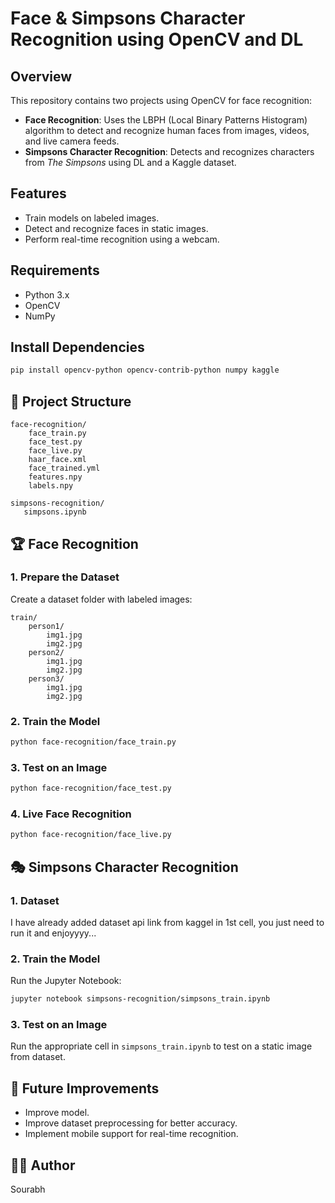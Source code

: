 # Face & Simpsons Character Recognition using OpenCV and DL

## Overview
This repository contains two projects using OpenCV for face recognition:

- **Face Recognition**: Uses the LBPH (Local Binary Patterns Histogram) algorithm to detect and recognize human faces from images, videos, and live camera feeds.
- **Simpsons Character Recognition**: Detects and recognizes characters from *The Simpsons* using DL and a Kaggle dataset.

## Features
- Train models on labeled images.
- Detect and recognize faces in static images.
- Perform real-time recognition using a webcam.

## Requirements
- Python 3.x
- OpenCV
- NumPy

## Install Dependencies
```bash
pip install opencv-python opencv-contrib-python numpy kaggle
```

## 📂 Project Structure
```
face-recognition/
    face_train.py
    face_test.py
    face_live.py
    haar_face.xml
    face_trained.yml
    features.npy
    labels.npy

simpsons-recognition/
   simpsons.ipynb
```

## 🏆 Face Recognition
### 1. Prepare the Dataset
Create a dataset folder with labeled images:
```
train/
    person1/
        img1.jpg
        img2.jpg
    person2/
        img1.jpg
        img2.jpg
    person3/
        img1.jpg
        img2.jpg
```

### 2. Train the Model
```bash
python face-recognition/face_train.py
```

### 3. Test on an Image
```bash
python face-recognition/face_test.py
```

### 4. Live Face Recognition
```bash
python face-recognition/face_live.py
```

## 🎭 Simpsons Character Recognition
### 1. Dataset
I have already added dataset api link from kaggel in 1st cell, you just need to run it and enjoyyyy...

### 2. Train the Model
Run the Jupyter Notebook:
```bash
jupyter notebook simpsons-recognition/simpsons_train.ipynb
```

### 3. Test on an Image
Run the appropriate cell in `simpsons_train.ipynb` to test on a static image from dataset.

## 🔧 Future Improvements
- Improve model.
- Improve dataset preprocessing for better accuracy.
- Implement mobile support for real-time recognition.

## 👨‍💻 Author
Sourabh

